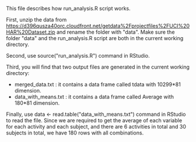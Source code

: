 This file describes how run_analysis.R script works.

First, unzip the data from https://d396qusza40orc.cloudfront.net/getdata%2Fprojectfiles%2FUCI%20HAR%20Dataset.zip and rename the folder with "data". 
Make sure the folder "data" and the run_analysis.R script are both in the current working directory. 

Second, use source("run_analysis.R") command in RStudio. 

Third, you will find that two output files are generated in the current working directory: 
- merged_data.txt : it contains a data frame called tdata with 10299*81 dimension. 
- data_with_means.txt : it contains a data frame called Average with 180*81 dimension. 

Finally, use data <- read.table("data_with_means.txt") command in RStudio to read the file. Since we are required to get the average of each variable for each activity and each subject, and there are 6 activities in total and 30 subjects in total, we have 180 rows with all combinations.
